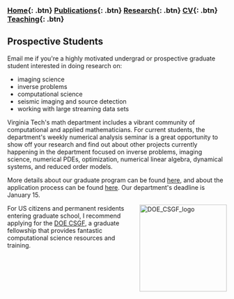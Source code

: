 ### [Home](https://eileenrmartin.github.io){: .btn}     [Publications](/publications){: .btn}     [Research](/research){: .btn}      [CV](/docs/ermartin_CV.pdf){: .btn}    [Teaching](/teaching){: .btn}  

## Prospective Students


Email me if you're a highly motivated undergrad or prospective graduate student interested in doing research on: 
* imaging science 
* inverse problems 
* computational science 
* seismic imaging and source detection
* working with large streaming data sets 

Virginia Tech's math department includes a vibrant community of computational and applied mathematicians. For current students, the department's weekly numerical analysis seminar is a great opportunity to show off your research and find out about other projects currently happening in the department focused on inverse problems, imaging science, numerical PDEs, optimization, numerical linear algebra, dynamical systems, and reduced order models. 

More details about our graduate program can be found [here](https://secure.graduateschool.vt.edu/graduate_catalog/program.htm?programID=002d14431ce38e83011ce38e94040020&nocache=1536867097477), and about the application process can be found [here](https://graduateschool.vt.edu/admissions/how-to-apply.html). Our department's deadline is January 15.



<img src="https://eileenrmartin.github.io/prospectiveStudents/img/DOE_CSGF_logo.png" alt="DOE_CSGF_logo" align="right" width="200">  For US citizens and permanent residents entering graduate school, I recommend applying for the [DOE CSGF](https://www.krellinst.org/csgf/about-doe-csgf), a graduate fellowship that provides fantastic computational science resources and training. 




